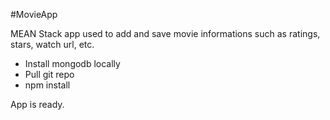 #MovieApp

MEAN Stack app used to add and save movie informations such as ratings, stars, watch url, etc.

- Install mongodb locally
- Pull git repo
- npm install

App is ready.
